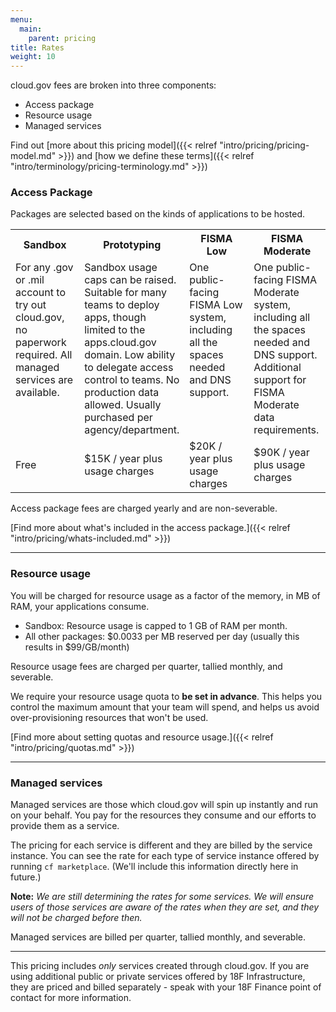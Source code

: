 ```yaml
---
menu:
  main:
    parent: pricing
title: Rates
weight: 10
---
```


cloud.gov fees are broken into three components:

- Access package
- Resource usage
- Managed services

Find out [more about this pricing model]({{< relref "intro/pricing/pricing-model.md" >}}) and [how we define these terms]({{< relref "intro/terminology/pricing-terminology.md" >}})

### Access Package

Packages are selected based on the kinds of applications to be hosted.

<table class="responsive_table">
  <tr>
    <th width="25%"><span>Sandbox</span></th>
    <th width="25%"><span>Prototyping</span></th>
    <th width="25%"><span>FISMA Low</span></th>
    <th width="25%"><span>FISMA Moderate</span></th>
  </tr>
  <tr>
    <td valign="top">
      For any .gov or .mil account to try out cloud.gov, no paperwork required. All managed services are available.
    </td>
    <td valign="top">
      Sandbox usage caps can be raised. Suitable for many teams to deploy apps, though limited to the apps.cloud.gov domain. Low ability to delegate access control to teams. No production data allowed. Usually purchased per agency/department. 
    </td>
    <td valign="top">
      One public-facing FISMA Low system, including all the spaces needed and DNS support.
    </td>
    <td valign="top">
      One public-facing FISMA Moderate system, including all the spaces needed and DNS support. Additional support for FISMA Moderate data requirements.
    </td>
  </tr>
  <tr>
    <td>Free</th>
    <td>$15K / year plus usage charges</th>
    <td>$20K / year plus usage charges</th>
    <td>$90K / year plus usage charges</th>
  </tr>
</table>

Access package fees are charged yearly and are non-severable. 

[Find more about what's included in the access package.]({{< relref "intro/pricing/whats-included.md" >}})

---

### Resource usage

You will be charged for resource usage as a factor of the memory, in MB of RAM, your applications consume. 

- Sandbox: Resource usage is capped to 1 GB of RAM per month.
- All other packages: $0.0033 per MB reserved per day (usually this results in $99/GB/month)

Resource usage fees are charged per quarter, tallied monthly, and severable.

We require your resource usage quota to **be set in advance**. This helps you control the maximum amount that your team will spend, and helps us avoid over-provisioning resources that won't be used.

[Find more about setting quotas and resource usage.]({{< relref "intro/pricing/quotas.md" >}})

---

### Managed services

Managed services are those which cloud.gov will spin up instantly and run on your behalf. You pay for the resources they consume and our efforts to provide them as a service.

The pricing for each service is different and they are billed by the service instance. You can see the rate for each type of service instance offered by running `cf marketplace`. (We'll include this information directly here in future.) 

**Note:** *We are still determining the rates for some services. We will ensure users of those services are aware of the rates when they are set, and they will not be charged before then.*

Managed services are billed per quarter, tallied monthly, and severable.

---

This pricing includes _only_ services created through cloud.gov. If you are using additional public or private services offered by 18F Infrastructure, they are priced and billed separately - speak with your 18F Finance point of contact for more information.

<!-- 
TODO
---

- Create buildpack page with list and compliance trade-offs
- Link to terminology page
- Add examples
-->
